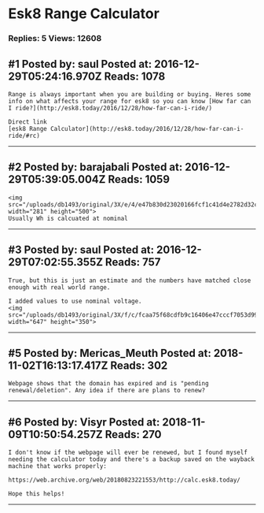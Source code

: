 # Esk8 Range Calculator

### Replies: 5 Views: 12608

## \#1 Posted by: saul Posted at: 2016-12-29T05:24:16.970Z Reads: 1078

```
Range is always important when you are building or buying. Heres some info on what affects your range for esk8 so you can know [How far can I ride?](http://esk8.today/2016/12/28/how-far-can-i-ride/)

Direct link
[esk8 Range Calculator](http://esk8.today/2016/12/28/how-far-can-i-ride/#rc)
```

---
## \#2 Posted by: barajabali Posted at: 2016-12-29T05:39:05.004Z Reads: 1059

```
<img src="/uploads/db1493/original/3X/e/4/e47b830d23020166fcf1c41d4e2782d32c9368b9.PNG" width="281" height="500">
Usually Wh is calcuated at nominal
```

---
## \#3 Posted by: saul Posted at: 2016-12-29T07:02:55.355Z Reads: 757

```
True, but this is just an estimate and the numbers have matched close enough with real world range. 

I added values to use nominal voltage.
<img src="/uploads/db1493/original/3X/f/c/fcaa75f68cdfb9c16406e47cccf7053d99c01ffc.png" width="647" height="350">
```

---
## \#5 Posted by: Mericas_Meuth Posted at: 2018-11-02T16:13:17.417Z Reads: 302

```
Webpage shows that the domain has expired and is "pending renewal/deletion". Any idea if there are plans to renew?
```

---
## \#6 Posted by: Visyr Posted at: 2018-11-09T10:50:54.257Z Reads: 270

```
I don't know if the webpage will ever be renewed, but I found myself needing the calculator today and there's a backup saved on the wayback machine that works properly:

https://web.archive.org/web/20180823221553/http://calc.esk8.today/

Hope this helps!
```

---
